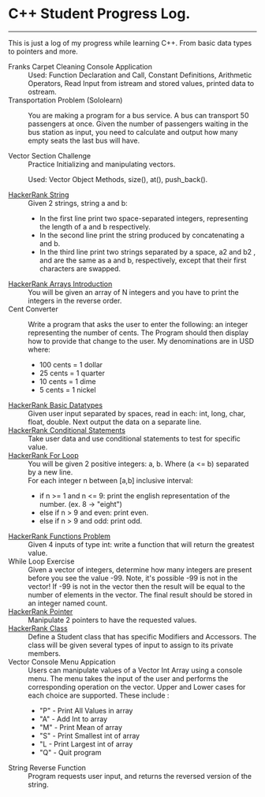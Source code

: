 # C++ Student Progress Log.
<hr/>
<p> 
This is just a log of my progress while learning C++. From basic data types to pointers and more.
</p>
<dl>
    <dt>Franks Carpet Cleaning Console Application</dt>
    <dd>
      Used: Function Declaration and Call, Constant Definitions, Arithmetic Operators, Read Input from istream and stored values, printed data to ostream.
    </dd>
    <dt> Transportation Problem (Sololearn) </dt>
    <dd>
        <p>
            You are making a program for a bus service. A bus can transport 50 passengers at once. Given the number of passengers waiting in the bus station as
            input, you need to calculate and output how many empty seats the last bus will have.
        </p>
    </dd>
    <dt>Vector Section Challenge</dt>
    <dd>
        Practice Initializing and manipulating vectors.
        <p> 
            Used: Vector Object Methods, size(), at(), push_back().
        </p>
    </dd>
    <dt><a href="https://www.hackerrank.com/challenges/c-tutorial-strings/problem">HackerRank String</a></dt>
    <dd>Given 2 strings, string a and b:
        <ul>
            <li> In the first line print two space-separated integers, representing the length of a and b respectively. </li>
            <li> In the second line print the string produced by concatenating a and b. </li>
            <li> In the third line print two strings separated by a space, a2 and b2 , and  are the same as a and b, respectively, 
            except that their first characters are swapped.</li>
        </ul>
    </dd>
    <dt><a href="https://www.hackerrank.com/challenges/arrays-introduction/problem">HackerRank Arrays Introduction</a></dt>
    <dd>You will be given an array of N integers and you have to print the integers in the reverse order.</dd>
    <dt>Cent Converter</dt>
    <dd>
        <p>
        Write a program that asks the user to enter the following: an integer representing the number of cents. The Program should then display how to provide that change to the user. My denominations are in USD where:
            <ul>
                <li> 100 cents = 1 dollar </li>
                <li> 25 cents = 1 quarter </li>
                <li> 10 cents = 1 dime </li>
                <li> 5 cents = 1 nickel </li>
            </ul>
        </p>
    </dd>
    <dt><a href="https://www.hackerrank.com/challenges/c-tutorial-basic-data-types/problem">HackerRank Basic Datatypes</a></dt>
    <dd>
        Given user input separated by spaces, read in each: int, long, char, float, double. Next output the data on a separate line.
    </dd>
    <dt>
        <a href="https://www.hackerrank.com/challenges/c-tutorial-conditional-if-else/problem?h_r=next-challenge&h_v=zen&isFullScreen=false">
            HackerRank Conditional Statements
        </a>
    </dt>
    <dd>
        Take user data and use conditional statements to test for specific value.
    </dd>
    <dt>
        <a href="https://www.hackerrank.com/challenges/c-tutorial-for-loop/problem?h_r%5B%5D%5B%5D=next-challenge&h_r%5B%5D%5B%5D=next-challenge&h_v%5B%5D%5B%5D=zen&h_v%5B%5D%5B%5D=zen&isFullScreen=false"> 
            HackerRank For Loop 
        </a>
    </dt>
    <dd>
        You will be given 2 positive integers: a, b. Where (a <= b) separated by a new line.<br/>
        For each integer n between [a,b] inclusive interval:
        <ul>
            <li> if n >= 1 and n <= 9: print the english representation of the number. (ex. 8 -> "eight") </li>
            <li> else if n > 9 and even: print even. </li>
            <li> else if n > 9 and odd: print odd. </li>
        </ul>
    </dd>
    <dt>
        <a href="https://www.hackerrank.com/challenges/c-tutorial-functions/problem?isFullScreen=false">HackerRank Functions Problem</a>
    </dt>
    <dd>
        Given 4 inputs of type int: write a function that will return the greatest value.
    </dd>
    <dt>While Loop Exercise</dt>
    <dd>
    Given a vector of integers, determine how many integers are present before you see the value -99. Note, it's possible -99 is not in the vector! If -99 is not in the vector then the result will be equal to the number of elements in the vector. The final result should be stored in an integer named count.
</dd>
    <dt>
        <a href="https://www.hackerrank.com/challenges/c-tutorial-pointer/problem?isFullScreen=true">HackerRank Pointer</a>
    </dt>
    <dd>
        Manipulate 2 pointers to have the requested values.
    </dd>
    <dt>
        <a href="https://www.hackerrank.com/challenges/c-tutorial-class/problem?isFullScreen=true">HackerRank Class</a>
    </dt>
    <dd>
        Define a Student class that has specific Modifiers and Accessors. The class will be given several types of input to assign to its private members.
    </dd>
    <dt>
        Vector Console Menu Appication
    </dt>
    <dd>
        Users can manipulate values of a Vector Int Array using a console menu. The menu takes the input of the user and performs the corresponding operation on the vector. Upper and Lower cases for each choice are supported. These include :
        <ul>
            <li> "P" - Print All Values in array </li>
            <li> "A" - Add Int to array </li>
            <li> "M" - Print Mean of array </li>
            <li> "S" - Print Smallest int of array </li>
            <li> "L - Print Largest int of array </li>
            <li> "Q" - Quit program </li>
        </ul>
    </dd>
    <dt>
        String Reverse Function
    </dt>
    <dd>
        Program requests user input, and returns the reversed version of the string.
    </dd>
</dl>
